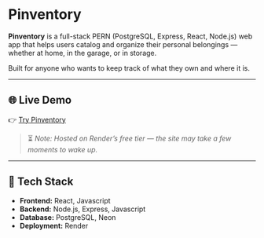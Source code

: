 # Pinventory

**Pinventory** is a full-stack PERN (PostgreSQL, Express, React, Node.js) web app that helps users catalog and organize their personal belongings — whether at home, in the garage, or in storage.

Built for anyone who wants to keep track of what they own and where it is.

---

## 🌐 Live Demo

👉 [Try Pinventory](https://pern-store-project.onrender.com)

> ⏳ _Note: Hosted on Render’s free tier — the site may take a few moments to wake up._

---

## 🧠 Tech Stack

- **Frontend:** React, Javascript
- **Backend:** Node.js, Express, Javascript
- **Database:** PostgreSQL, Neon
- **Deployment:** Render